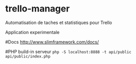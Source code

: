 # trello-manager
Automatisation de taches et statistiques pour Trello

Application experimentale

#Docs
http://www.slimframework.com/docs/


#PHP build-in serveur
``php -S localhost:8888 -t api/public api/public/index.php``

